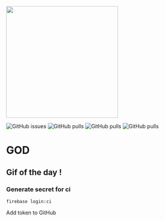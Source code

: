 <img height="300" src="sources/logo.png">

<p align="center">

![GitHub issues](https://img.shields.io/github/issues-raw/ytvnr/gif-of-the-day?color=RED&style=for-the-badge) ![GitHub pulls](https://img.shields.io/github/issues-pr/ytvnr/gif-of-the-day?color=RED&style=for-the-badge) ![GitHub pulls](https://img.shields.io/github/issues-closed/ytvnr/gif-of-the-day?color=RED&style=for-the-badge) ![GitHub pulls](https://img.shields.io/github/contributors/ytvnr/gif-of-the-day?color=RED&style=for-the-badge)

# GOD

## Gif of the day !

</p>

### Generate secret for ci

`firebase login:ci`

Add token to GitHub
